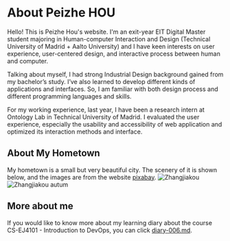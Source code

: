 # About Peizhe HOU
Hello! This is Peizhe Hou's website. I'm an exit-year EIT Digital Master student majoring in Human-computer Interaction and Design (Technical University of Madrid + Aalto University) and I have keen interests on user experience, user-centered design, and interactive process between human and computer.

Talking about myself, I had strong Industrial Design background gained from my bachelor’s study. I’ve also learned to develop different kinds of applications and interfaces. So, I am familiar with both design process and different programming languages and skills.

For my working experience, last year, I have been a research intern at Ontology Lab in Technical University of Madrid. I evaluated the user experience, especially the usability and accessibility of web application and optimized its interaction methods and interface.

## About My Hometown
My hometown is a small but very beautiful city. The scenery of it is shown below, and the images are from the website [pixabay](https://pixabay.com/).
![Zhangjiakou](https://cdn.pixabay.com/photo/2017/04/05/04/48/cloud-2204001_1280.jpg)
![Zhangjiakou autum](https://cdn.pixabay.com/photo/2018/03/10/01/35/outdoor-3213072_1280.jpg)

## More about me
If you would like to know more about my learning diary about the course CS-EJ4101 - Introduction to DevOps, you can click [diary-006.md]().
